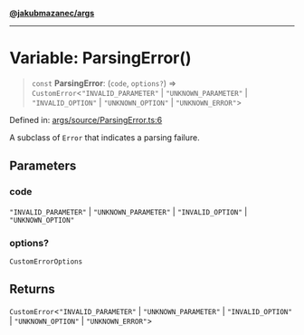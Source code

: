 [**@jakubmazanec/args**](../README.md)

---

# Variable: ParsingError()

> `const` **ParsingError**: (`code`, `options?`) => `CustomError`\<`"INVALID_PARAMETER"` \|
> `"UNKNOWN_PARAMETER"` \| `"INVALID_OPTION"` \| `"UNKNOWN_OPTION"` \| `"UNKNOWN_ERROR"`\>

Defined in:
[args/source/ParsingError.ts:6](https://github.com/jakubmazanec/tools/blob/d956cf350ae3e6bad1df754a19dfbabb088c1451/packages/args/source/ParsingError.ts#L6)

A subclass of `Error` that indicates a parsing failure.

## Parameters

### code

`"INVALID_PARAMETER"` | `"UNKNOWN_PARAMETER"` | `"INVALID_OPTION"` | `"UNKNOWN_OPTION"`

### options?

`CustomErrorOptions`

## Returns

`CustomError`\<`"INVALID_PARAMETER"` \| `"UNKNOWN_PARAMETER"` \| `"INVALID_OPTION"` \|
`"UNKNOWN_OPTION"` \| `"UNKNOWN_ERROR"`\>

